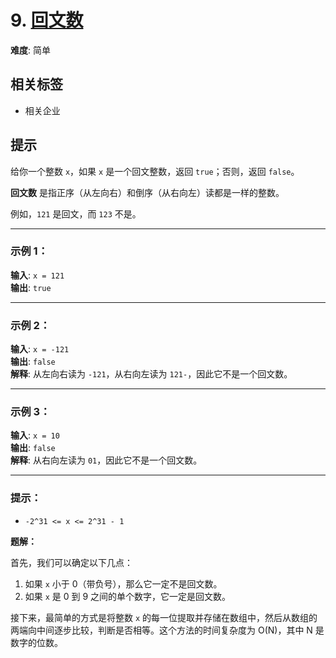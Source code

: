 # 9. [回文数](https://leetcode.cn/problems/palindrome-number/)

**难度**: 简单

## 相关标签
- 相关企业

## 提示
给你一个整数 `x`，如果 `x` 是一个回文整数，返回 `true`；否则，返回 `false`。

**回文数** 是指正序（从左向右）和倒序（从右向左）读都是一样的整数。

例如，`121` 是回文，而 `123` 不是。

---

### 示例 1：

**输入**: `x = 121`  
**输出**: `true`

---

### 示例 2：

**输入**: `x = -121`  
**输出**: `false`  
**解释**: 从左向右读为 `-121`，从右向左读为 `121-`，因此它不是一个回文数。

---

### 示例 3：

**输入**: `x = 10`  
**输出**: `false`  
**解释**: 从右向左读为 `01`，因此它不是一个回文数。

---

### 提示：
- `-2^31 <= x <= 2^31 - 1`



**题解：**

首先，我们可以确定以下几点：
1. 如果 `x` 小于 0（带负号），那么它一定不是回文数。
2. 如果 `x` 是 0 到 9 之间的单个数字，它一定是回文数。

接下来，最简单的方式是将整数 `x` 的每一位提取并存储在数组中，然后从数组的两端向中间逐步比较，判断是否相等。这个方法的时间复杂度为 O(N)，其中 N 是数字的位数。